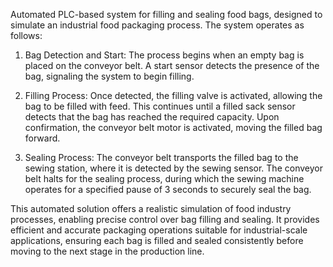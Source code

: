 Automated PLC-based system for filling and sealing food bags, designed to simulate an industrial food packaging process. The system operates as follows:

1. Bag Detection and Start: The process begins when an empty bag is placed on the conveyor belt. A start sensor detects the presence of the bag, signaling the system to begin filling.


2. Filling Process: Once detected, the filling valve is activated, allowing the bag to be filled with feed. This continues until a filled sack sensor detects that the bag has reached the required capacity. Upon confirmation, the conveyor belt motor is activated, moving the filled bag forward.


3. Sealing Process: The conveyor belt transports the filled bag to the sewing station, where it is detected by the sewing sensor. The conveyor belt halts for the sealing process, during which the sewing machine operates for a specified pause of 3 seconds to securely seal the bag.



This automated solution offers a realistic simulation of food industry processes, enabling precise control over bag filling and sealing. It provides efficient and accurate packaging operations suitable for industrial-scale applications, ensuring each bag is filled and sealed consistently before moving to the next stage in the production line.
